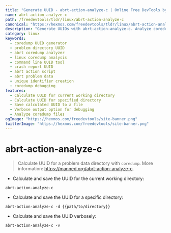 ```yaml
---
title: "Generate UUID - abrt-action-analyze-c | Online Free DevTools by Hexmos"
name: abrt-action-analyze-c
path: /freedevtools/tldr/linux/abrt-action-analyze-c
canonical: "https://hexmos.com/freedevtools/tldr/linux/abrt-action-analyze-c/"
description: "Generate UUIDs with abrt-action-analyze-c. Analyze coredump files and create unique identifiers for problem data directories. Free online tool, no registration required."
category: linux
keywords:
  - coredump UUID generator
  - problem directory UUID
  - abrt coredump analyzer
  - linux coredump analysis
  - command line UUID tool
  - crash report UUID
  - abrt action script
  - abrt problem data
  - unique identifier creation
  - coredump debugging
features:
  - Calculate UUID for current working directory
  - Calculate UUID for specified directory
  - Save calculated UUID to a file
  - Verbose output option for debugging
  - Analyze coredump files
ogImage: "https://hexmos.com/freedevtools/site-banner.png"
twitterImage: "https://hexmos.com/freedevtools/site-banner.png"
---
```


# abrt-action-analyze-c

> Calculate UUID for a problem data directory with `coredump`.
> More information: <https://manned.org/abrt-action-analyze-c>.

- Calculate and save the UUID for the current working directory:

`abrt-action-analyze-c`

- Calculate and save the UUID for a specific directory:

`abrt-action-analyze-c -d {{path/to/directory}}`

- Calculate and save the UUID verbosely:

`abrt-action-analyze-c -v`
